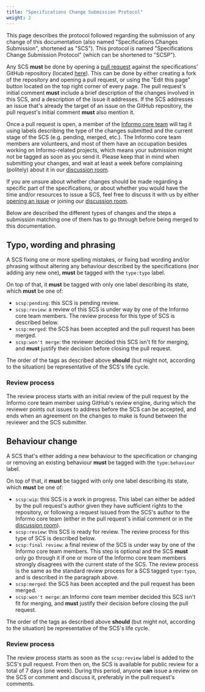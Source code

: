 ```yaml
---
title: "Specifications Change Submission Protocol"
weight: 2
---
```


This page describes the protocol followed regarding the submission of any change
of this documentation (also named "Specifications Changes Submission", shortened
as "SCS"). This protocol is named "Specifications Change Submission Protocol"
(which can be shortened to "SCSP").

Any SCS **must** be done by opening a [pull
request](https://help.github.com/articles/about-pull-requests/) against the
specifications' GitHub repository (located
[here](https://github.com/Informo/specs)). This can be done by either creating a
fork of the repository and opening a pull request, or using the "Edit this page"
button located on the top right corner of every page. The pull request's initial
comment **must** include a brief description of the changes involved in this
SCS, and a description of the issue it addresses. If the SCS addresses an issue
that's already the target of an issue on the GitHub repository, the pull
request's initial comment **must** also mention it.

Once a pull request is open, a member of the [Informo core
team](/informo/informo-core-team) will tag it using labels describing the type
of the changes submitted and the current stage of the SCS (e.g. pending, merged,
etc.). The Informo core team members are volunteers, and most of them have an
occupation besides working on Informo-related projects, which means your
submission might not be tagged as soon as you send it. Please keep that in mind
when submitting your changes, and wait at least a week before complaining
(politely) about it in our [discussion
room](https://matrix.to/#/#discuss:weu.informo.network).

If you are unsure about whether changes should be made regarding a specific part
of the specifications, or about whether you would have the time and/or resources
to issue a SCS, feel free to discuss it with us by either [opening an
issue](https://github.com/Informo/specs/issues/new) or joining our [discussion
room](https://matrix.to/#/#discuss:weu.informo.network).

Below are described the different types of changes and the steps a submission
matching one of them has to go through before being merged to this
documentation.

## Typo, wording and phrasing

A SCS fixing one or more spelling mistakes, or fixing bad wording and/or
phrasing without altering any behaviour described by the specifications (nor
adding any new one), **must** be tagged with the `type:typo` label.

On top of that, it **must** be tagged with only one label describing its state,
which **must** be one of:

* `scsp:pending`: this SCS is pending review.
* `scsp:review`: a review of this SCS is under way by one of the Informo core
team members. The review process for this type of SCS is described below.
* `scsp:merged`: the SCS has been accepted and the pull request has been merged.
* `scsp:won't merge`: the reviewer decided this SCS isn't fit for merging, and
**must** justify their decision before closing the pull request.

The order of the tags as described above **should** (but might not, according to
the situation) be representative of the SCS's life cycle.

### Review process

The review process starts with an initial review of the pull request by the
Informo core team member using GitHub's review engine, during which the reviewer
points out issues to address before the SCS can be accepted, and ends when an
agreement on the changes to make is found between the reviewer and the SCS
submitter.

## Behaviour change

A SCS that's either adding a new behaviour to the specification or changing or
removing an existing behaviour **must** be tagged with the `type:behaviour`
label.

On top of that, it **must** be tagged with only one label describing its state,
which **must** be one of:

* `scsp:wip`: this SCS is a work in progress. This label can either be added by
the pull request's author given they have sufficient rights to the repository,
or following a request issued from the SCS's author to the Informo core team
(either in the pull request's initial comment or in the [discussion
room](https://matrix.to/#/#discuss:weu.informo.network)).
* `scsp:review`: this SCS is ready for review. The review process for this type
of SCS is described below.
* `scsp:final review`: a final review of the SCS is under way by one of the
Informo core team members. This step is optional and the SCS **must** only go
through it if one or more of the Informo core team members strongly disagrees
with the current state of the SCS. The review process is the same as the
standard review process for a SCS tagged `type:typo`, and is described in the
paragraph above.
* `scsp:merged`: the SCS has been accepted and the pull request has been merged.
* `scsp:won't merge`: an Informo core team member decided this SCS isn't fit for
merging, and **must** justify their decision before closing the pull request.

The order of the tags as described above **should** (but might not, according to
the situation) be representative of the SCS's life cycle.

### Review process

The review process starts as soon as the `scsp:review` label is added to the
SCS's pull request. From then on, the SCS is available for public review for a
total of 7 days (one week). During this period, anyone **can** issue a review on
the SCS or comment and discuss it, preferably in the pull request's comments.
